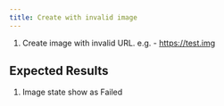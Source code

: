 ```yaml
---
title: Create with invalid image	
---
```

1. Create image with invalid URL. 
e.g. - https://test.img

## Expected Results
1. Image state show as Failed